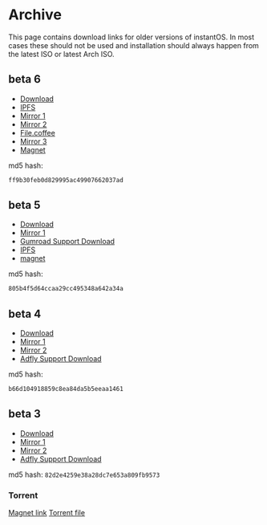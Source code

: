 # Archive

This page contains download links for older versions of instantOS.  In most
cases these should not be used and installation should always happen from the
latest ISO or latest Arch ISO.


## beta 6

<ul class="actions">
    <li><a href="https://github.com/instantOS/instantOS/releases/download/v6-beta/instantos_beta6.iso" class="button special icon fa-download">Download</a></li>
    <li><a href="https://ipfs.io/ipfs/QmU4mP3VhqSB9R4WGyNAAj7Vg4RZTZpBZgnMWRwm7dC63D?filename=instantos_beta6.iso" class="button special icon fa-download">IPFS</a></li>
    <li><a href="https://osdn.net/dl/instantos/instantos_beta6.iso" class="button special icon fa-download">Mirror 1</a></li>
    <li><a href="https://instantosmirror.app.craftcat.dev/iso/beta6/instantos_beta6.iso" class="button special icon fa-download">Mirror 2</a></li>
    <li><a href="https://instantos.file.coffee/iso/instantos_beta6.iso" class="button special icon fa-download">File.coffee</a></li>
    <li><a href="https://master.dl.sourceforge.net/project/instantos/beta6/instantos_beta6.iso" class="button special icon fa-download">Mirror 3</a></li>
    <li><a href="magnet:?xt=urn:btih:345f3e496c8b1db1352f246b78931bd827b89a8a&dn=instantos%5Fbeta6.iso&tr=udp%3A%2F%2Ftracker.openbittorrent.com%3A6969" class="button special icon fa-download">Magnet</a></li>
</ul>

md5 hash:

```txt
ff9b30feb0d829995ac49907662037ad
```

## beta 5

<ul class="actions">
    <li><a href="https://github.com/instantOS/instantOS/releases/download/v5-beta/instantos_beta5_1.iso" class="button special icon fa-download">Download</a></li>
    <li><a href="https://osdn.net/dl/instantos/instantos_beta5_1.iso" class="button special icon fa-download">Mirror 1</a></li>
    <li><a href="https://gum.co/instantos" class="button special icon fa-download">Gumroad Support Download</a></li>
    <li><a href="https://ipfs.io/ipfs/QmWhaZoxK1y88eGxTfuhHGAK2qmCbR5YyeQpnbQFgpuPgL?filename=instantos_5_1.iso" class="button special icon fa-download">IPFS</a></li>
    <li><a href="magnet:?xt=urn:btih:d77ada4fa346f873539164ba31067d7842d0d010&dn=instantos%5Fbeta5%5F1.iso&tr=udp%3A%2F%2Ftracker.openbittorrent.com%3A6969" class="button special icon fa-download">magnet</a></li>
</ul>

md5 hash:

```txt
805b4f5d64ccaa29cc495348a642a34a
```

## beta 4

<ul class="actions">
    <li><a href="https://github.com/instantOS/instantOS/releases/download/v4-beta/instantos_beta4.iso" class="button special icon fa-download">Download</a></li>
    <li><a href="https://instantos.file.coffee/iso/instantos_beta4.iso" class="button special icon fa-download">Mirror 1</a></li>
    <li><a href="https://osdn.net/dl/instantos/instantos_beta4.iso" class="button special icon fa-download">Mirror 2</a></li>
    <li><a href="http://raboninco.com/1Vxao" class="button special icon fa-download">Adfly Support Download</a></li>
</ul>

md5 hash:

```txt
b66d104918859c8ea84da5b5eeaa1461
```

## beta 3

<ul class="actions">
    <li><a href="https://github.com/instantOS/instantOS/releases/download/v3-beta/instantos_beta3.iso" class="button special icon fa-download">Download</a></li>
    <li><a href="https://instant-os.file.coffee/iso/instantos_beta3.iso" class="button special icon fa-download">Mirror 1</a></li>
    <li><a href="https://osdn.net/dl/instantos/instantos_beta3.iso" class="button special icon fa-download">Mirror 2</a></li>
    <li><a href="https://raboninco.com/1F3sZ" class="button special icon fa-download">Adfly Support Download</a></li>
</ul>

md5 hash: ```82d2e4259e38a28dc7e653a809fb9573```

### Torrent

[Magnet link](magnet:?xt=urn:btih:CD7PJHRN5KB6XAQDEFDLDN3L34AR6RCK)
[Torrent file](https://instantos.io/torrent/instantos_beta3.iso.torrent)
